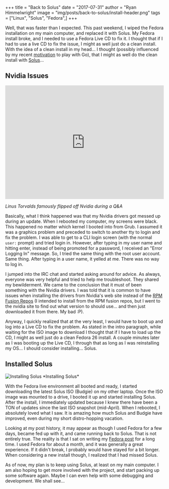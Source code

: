 +++
title  = "Back to Solus"
date   = "2017-07-31"
author = "Ryan Himmelwright"
image  = "img/posts/back-to-solus/install-header.png"
tags   = ["Linux", "Solus", "Fedora",]
+++

Well, that was faster than I expected. This past weekend, I wiped the Fedora installation on my main computer, and replaced it with Solus. My Fedora install broke, and I needed to use a Fedora Live CD to fix it. I thought that if I had to use a live CD to fix the issue, I might as well just do a clean install. With the idea of a clean install in my head... I thought (possibly influenced by my recent [motivation](/posts/dabbling-with-go/#motivation) to play with Go), that I might as well do the clean install with [Solus](https://getsol.us/)...

<!--more-->

## Nvidia Issues

<div class="video-container">
<iframe width="100%" height="360" src="https://www.youtube.com/embed/IVpOyKCNZYw?start=101" frameborder="0" allowfullscreen></iframe>
</div>

*Linus Torvalds famously flipped off Nvidia during a Q&A*

Basically, what I think happened was that my Nvidia drivers got messed up during an update. When I rebooted my computer, my screens were black. This happened no matter which kernel I booted into from Grub. I assumed it was a graphics problem and preceded to switch to another tty to login and fix the problem. I was able to get to a CLI login screen (with the normal `user:` prompt) and tried login in. However, after typing in my user name and hitting enter, instead of being promoted for a password, I received an "Error Logging In" message. So, I tried the same thing with the root user account. Same thing. After typing in a user name, it yelled at me. There was no way to log in.

I jumped into the IRC chat and started asking around for advice. As always, everyone was very helpful and tried to help me troubleshoot. They shared my bewilderment. We came to the conclusion that it must of been something with the Nvidia drivers. I was told that it is common to have issues when installing the drivers from Nvidia's web site instead of the [RPM Fusion Repos](https://rpmfusion.org/) (I intended to install from the RPM fusion repos, but I went to the nvidia site to find out what version to should use... and then just downloaded it from there. My bad :P).

Anyway, I quickly realized that at the very least, I would have to boot up and log into a Live CD to fix the problem. As stated in the intro paragraph, while waiting for the ISO image to download I thought that if I have to load up the CD, I might as well just do a clean Fedora 26 install. A couple minutes later as I was booting up the Live CD, I through that as long as I was reinstalling my OS... l should consider installing... Solus.


## Installed Solus

<img alt="Installing Solus" src="../../img/posts/back-to-solus/install.png" style="max-width: 100%;"/>
*Installing Solus*

With the Fedora live environment all booted and ready, I started downloading the latest Solus ISO (Budgie) on my other laptop. Once the ISO image was mounted to a drive, I booted it up and started installing Solus. After the install, I immediately updated because I knew there have been a TON of updates since the last ISO snapshot (mid-April). When I rebooted, I absolutely loved what I saw. It is amazing how much Solus and Budgie have improved, even during my short distro-hopping vacation.

Looking at my post history, it may appear as though I used Fedora for a few days, became fed up with it, and came running back to Solus. That is not entirely true. The reality is that I sat on writing my [Fedora post](/post/solus-to-fedora/) for a long time. I used Fedora for about a month, and it was generally a great experience. If it didn't break, I probably would have stayed for a bit longer. When considering a new install though, I realized that I had missed Solus.

As of now, my plan is to keep using Solus, at least on my main computer. I am also hoping to get more involved with the project, and start packing up some software again. Maybe I can even help with some debugging and development. We shall see...
